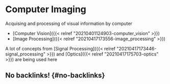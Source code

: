# Computer Imaging


Acquising and processing of visual information by computer

-   [Computer Vision]({{< relref "20210401124903-computer_vision" >}})
-   [Image Processing]({{< relref "20210417173556-image_processing" >}})

A lot of concepts from [Signal Processing]({{< relref "20210417173446-signal_processing" >}}) and [Optics]({{< relref "20210417175703-optics" >}}) are being used here


## No backlinks! {#no-backlinks}

